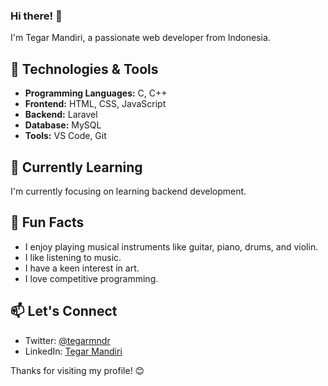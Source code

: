 ### Hi there! 👋

I'm Tegar Mandiri, a passionate web developer from Indonesia.

## 🔧 Technologies & Tools

- **Programming Languages:** C, C++
- **Frontend:** HTML, CSS, JavaScript
- **Backend:** Laravel
- **Database:** MySQL
- **Tools:** VS Code, Git

## 🌱 Currently Learning

I'm currently focusing on learning backend development.

## 🚀 Fun Facts

- I enjoy playing musical instruments like guitar, piano, drums, and violin.
- I like listening to music.
- I have a keen interest in art.
- I love competitive programming.

## 📫 Let's Connect

- Twitter: [@tegarmndr](https://twitter.com/tegarmndr)
- LinkedIn: [Tegar Mandiri](https://www.linkedin.com/in/tegarmndr/)

Thanks for visiting my profile! 😊
